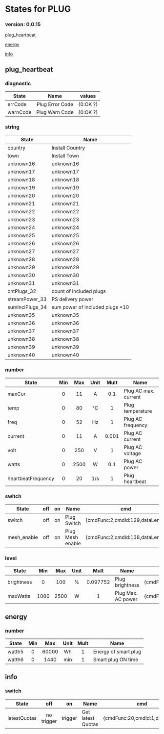 # States for  PLUG
### version: 0.0.15

[plug_heartbeat](#plug_heartbeat)

[energy](#energy)

[info](#info)



## plug_heartbeat

### diagnostic

| State  |     Name |  values |
|----------|:-------------:|------|
|errCode| Plug Error Code | {0:OK ?} |
|warnCode| Plug Warn Code | {0:OK ?} |

### string

| State  |  Name |
|----------|------|
|country| Install Country |
|town| Install Town |
|unknown16| unknown16 |
|unknown17| unknown17 |
|unknown18| unknown18 |
|unknown19| unknown19 |
|unknown20| unknown20 |
|unknown21| unknown21 |
|unknown22| unknown22 |
|unknown23| unknown23 |
|unknown24| unknown24 |
|unknown25| unknown25 |
|unknown26| unknown26 |
|unknown27| unknown27 |
|unknown28| unknown28 |
|unknown29| unknown29 |
|unknown30| unknown30 |
|unknown31| unknown31 |
|cntPlugs_32| count of included plugs |
|streamPower_33| PS delivery power |
|sumInclPlugs_34| sum power of included plugs *10 |
|unknown35| unknown35 |
|unknown36| unknown36 |
|unknown37| unknown37 |
|unknown38| unknown38 |
|unknown39| unknown39 |
|unknown40| unknown40 |

### number
| State  |      Min     |      Max     |  Unit |  Mult |  Name |
|----------|:-------------:|:-------------:|:------:|:-----:|-----|
|maxCur|0 | 11 | A | 0.1 |  Plug AC max. current |
|temp|0 | 80 | °C | 1 |  Plug temperature |
|freq|0 | 52 | Hz | 1 |  Plug AC frequency |
|current|0 | 11 | A | 0.001 |  Plug AC current |
|volt|0 | 250 | V | 1 |  Plug AC voltage |
|watts|0 | 2500 | W | 0.1 |  Plug AC power |
|heartbeatFrequency|0 | 20 | 1/s | 1 |  Plug heartbeat |


### switch

| State  |      off    |  on |  Name |  cmd |
|----------|:-------------:|:------:|------|------|
|switch| off | on | Plug Switch | {cmdFunc:2,cmdId:129,dataLen:2} |
|mesh_enable| off | on | Plug Mesh enable | {cmdFunc:2,cmdId:138,dataLen:2} |

### level

| State  |      Min     |     Max     |  Unit |  Mult |  Name |  cmd |
|----------|:-------------:|:-------------:|:------:|:-----:|-----|------|
|brightness| 0 | 100 | % | 0.097752 |  Plug brightness | {cmdFunc:2,cmdId:130,dataLen:3} |
|maxWatts| 1000 | 2500 | W | 1 |  Plug Max. AC power | {cmdFunc:2,cmdId:137,dataLen:3} |

## energy

### number
| State  |      Min     |      Max     |  Unit |  Mult |  Name |
|----------|:-------------:|:-------------:|:------:|:-----:|-----|
|watth5|0 | 60000 | Wh | 1 |  Energy of smart plug |
|watth6|0 | 1440 | min | 1 |  Smart plug ON time |


## info

### switch

| State  |      off    |  on |  Name |  cmd |
|----------|:-------------:|:------:|------|------|
|latestQuotas| no trigger | trigger | Get latest Quotas | {cmdFunc:20,cmdId:1,dataLen:0} |

